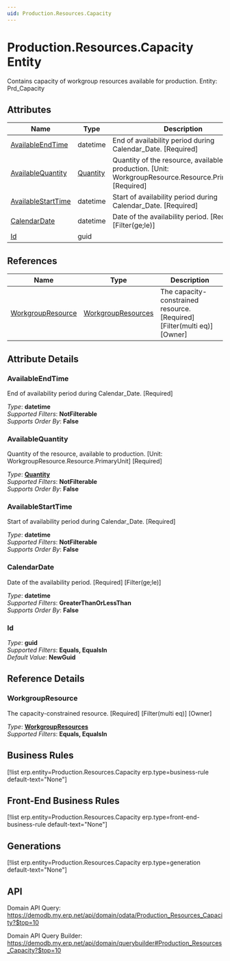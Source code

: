 ```yaml
---
uid: Production.Resources.Capacity
---
```

# Production.Resources.Capacity Entity

Contains capacity of workgroup resources available for production. Entity: Prd_Capacity

## Attributes

| Name | Type | Description |
| ---- | ---- | --- |
| [AvailableEndTime](Production.Resources.Capacity.md#availableendtime) | datetime | End of availability period during Calendar_Date. [Required] 
| [AvailableQuantity](Production.Resources.Capacity.md#availablequantity) | [Quantity](../data-types.md#quantity) | Quantity of the resource, available to production. [Unit: WorkgroupResource.Resource.PrimaryUnit] [Required] 
| [AvailableStartTime](Production.Resources.Capacity.md#availablestarttime) | datetime | Start of availability period during Calendar_Date. [Required] 
| [CalendarDate](Production.Resources.Capacity.md#calendardate) | datetime | Date of the availability period. [Required] [Filter(ge;le)] 
| [Id](Production.Resources.Capacity.md#id) | guid |  

## References

| Name | Type | Description |
| ---- | ---- | --- |
| [WorkgroupResource](Production.Resources.Capacity.md#workgroupresource) | [WorkgroupResources](Production.Resources.WorkgroupResources.md) | The capacity-constrained resource. [Required] [Filter(multi eq)] [Owner] |


## Attribute Details

### AvailableEndTime

End of availability period during Calendar_Date. [Required]

_Type_: **datetime**  
_Supported Filters_: **NotFilterable**  
_Supports Order By_: **False**  

### AvailableQuantity

Quantity of the resource, available to production. [Unit: WorkgroupResource.Resource.PrimaryUnit] [Required]

_Type_: **[Quantity](../data-types.md#quantity)**  
_Supported Filters_: **NotFilterable**  
_Supports Order By_: **False**  

### AvailableStartTime

Start of availability period during Calendar_Date. [Required]

_Type_: **datetime**  
_Supported Filters_: **NotFilterable**  
_Supports Order By_: **False**  

### CalendarDate

Date of the availability period. [Required] [Filter(ge;le)]

_Type_: **datetime**  
_Supported Filters_: **GreaterThanOrLessThan**  
_Supports Order By_: **False**  

### Id

_Type_: **guid**  
_Supported Filters_: **Equals, EqualsIn**  
_Default Value_: **NewGuid**  


## Reference Details

### WorkgroupResource

The capacity-constrained resource. [Required] [Filter(multi eq)] [Owner]

_Type_: **[WorkgroupResources](Production.Resources.WorkgroupResources.md)**  
_Supported Filters_: **Equals, EqualsIn**  



## Business Rules

[!list erp.entity=Production.Resources.Capacity erp.type=business-rule default-text="None"]

## Front-End Business Rules

[!list erp.entity=Production.Resources.Capacity erp.type=front-end-business-rule default-text="None"]

## Generations

[!list erp.entity=Production.Resources.Capacity erp.type=generation default-text="None"]

## API

Domain API Query:
<https://demodb.my.erp.net/api/domain/odata/Production_Resources_Capacity?$top=10>

Domain API Query Builder:
<https://demodb.my.erp.net/api/domain/querybuilder#Production_Resources_Capacity?$top=10>


